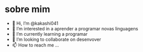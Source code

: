 # sobre mim
- 👋 Hi, I’m @kakashi041
- 👀 I’m interested in a aprender a programar novas linguagens
- 🌱 I’m currently learning a programar
- 💞️ I’m looking to collaborate on desenvover
- 📫 How to reach me ...

<!---
kakashi041/kakashi041 is a ✨ special ✨ repository because its `README.md` (this file) appears on your GitHub profile.
You can click the Preview link to take a look at your changes.
--->
